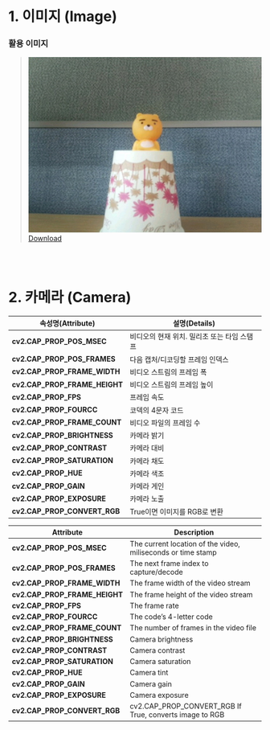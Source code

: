 # 1. 이미지 (Image) <a id="user-content-1" class="anchor" aria-hidden="true"></a>

### 활용 이미지
><a href="https://github.com/hanback-docs/OpenCV-Examples/raw/master/img.jpg"><img src="https://github.com/hanback-docs/OpenCV-Examples/blob/master/img.jpg"><br>
Download</a>

<br><br>

# 2. 카메라 (Camera) <a id="user-content-2" class="anchor" aria-hidden="true"></a>
| 속성명(Attribute)  | 설명(Details) |
| ------------ | ----- |
| **cv2.CAP_PROP_POS_MSEC**| 비디오의 현재 위치. 밀리초 또는 타임 스탬프|
| **cv2.CAP_PROP_POS_FRAMES**| 다음 캡처/디코딩할 프레임 인덱스|
| **cv2.CAP_PROP_FRAME_WIDTH**| 비디오 스트림의 프레임 폭|
|**cv2.CAP_PROP_FRAME_HEIGHT**|비디오 스트림의 프레임 높이|
|**cv2.CAP_PROP_FPS**|프레임 속도|
|**cv2.CAP_PROP_FOURCC**|코덱의 4문자 코드|
|**cv2.CAP_PROP_FRAME_COUNT**|비디오 파일의 프레임 수|
|**cv2.CAP_PROP_BRIGHTNESS**| 카메라 밝기|
|**cv2.CAP_PROP_CONTRAST**|카메라 대비|
|**cv2.CAP_PROP_SATURATION**|카메라 채도|
|**cv2.CAP_PROP_HUE**|카메라 색조|
|**cv2.CAP_PROP_GAIN**|카메라 게인|
|**cv2.CAP_PROP_EXPOSURE**|카메라 노출|
|**cv2.CAP_PROP_CONVERT_RGB**|True이면 이미지를 RGB로 변환|

| Attribute  | Description |
| ------------ | ----- |
| **cv2.CAP_PROP_POS_MSEC**| The current location of the video, miliseconds or time stamp |
| **cv2.CAP_PROP_POS_FRAMES**| The next frame index to capture/decode |
| **cv2.CAP_PROP_FRAME_WIDTH**| The frame width of the video stream |
|**cv2.CAP_PROP_FRAME_HEIGHT**| The frame height of the video stream |
|**cv2.CAP_PROP_FPS**| The frame rate |
|**cv2.CAP_PROP_FOURCC**| The code’s 4-letter code |
|**cv2.CAP_PROP_FRAME_COUNT**| The number of frames in the video file |
|**cv2.CAP_PROP_BRIGHTNESS**| Camera brightness |
|**cv2.CAP_PROP_CONTRAST**| Camera contrast |
|**cv2.CAP_PROP_SATURATION**| Camera saturation |
|**cv2.CAP_PROP_HUE**| Camera tint |
|**cv2.CAP_PROP_GAIN**| Camera gain |
|**cv2.CAP_PROP_EXPOSURE**| Camera exposure |
|**cv2.CAP_PROP_CONVERT_RGB**| cv2.CAP_PROP_CONVERT_RGB	If True, converts image to RGB |

